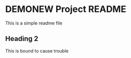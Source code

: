 # DEMONEW Project README

This is a simple readme file

## Heading 2

This is bound to cause trouble